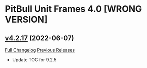 # PitBull Unit Frames 4.0 [WRONG VERSION]

## [v4.2.17](https://github.com/nebularg/PitBull4/tree/v4.2.17) (2022-06-07)
[Full Changelog](https://github.com/nebularg/PitBull4/compare/v4.2.16...v4.2.17) [Previous Releases](https://github.com/nebularg/PitBull4/releases)

- Update TOC for 9.2.5  
